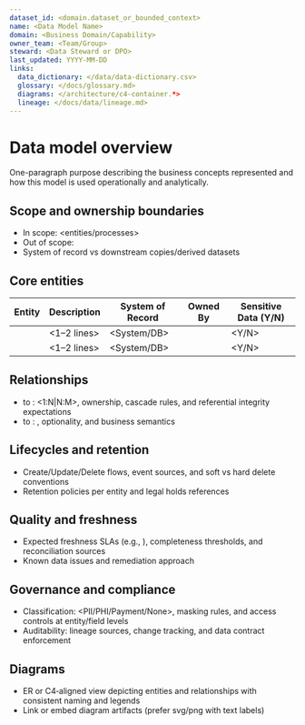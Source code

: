 ```yaml
---
dataset_id: <domain.dataset_or_bounded_context>
name: <Data Model Name>
domain: <Business Domain/Capability>
owner_team: <Team/Group>
steward: <Data Steward or DPO>
last_updated: YYYY-MM-DD
links:
  data_dictionary: </data/data-dictionary.csv>
  glossary: </docs/glossary.md>
  diagrams: </architecture/c4-container.*>
  lineage: </docs/data/lineage.md>
---
```


# Data model overview
One-paragraph purpose describing the business concepts represented and how this model is used operationally and analytically.

## Scope and ownership boundaries
- In scope: <entities/processes>  
- Out of scope: <explicit exclusions>  
- System of record vs downstream copies/derived datasets

## Core entities
| Entity | Description | System of Record | Owned By | Sensitive Data (Y/N) |
|-------|-------------|------------------|---------|----------------------|
| <EntityA> | <1–2 lines> | <System/DB> | <Team> | <Y/N> |
| <EntityB> | <1–2 lines> | <System/DB> | <Team> | <Y/N> |

## Relationships
- <EntityA> to <EntityB>: <1:N|N:M>, ownership, cascade rules, and referential integrity expectations  
- <EntityB> to <EntityC>: <cardinality>, optionality, and business semantics  

## Lifecycles and retention
- Create/Update/Delete flows, event sources, and soft vs hard delete conventions  
- Retention policies per entity and legal holds references  

## Quality and freshness
- Expected freshness SLAs (e.g., <X minutes>), completeness thresholds, and reconciliation sources  
- Known data issues and remediation approach  

## Governance and compliance
- Classification: <PII/PHI/Payment/None>, masking rules, and access controls at entity/field levels  
- Auditability: lineage sources, change tracking, and data contract enforcement  

## Diagrams
- ER or C4‑aligned view depicting entities and relationships with consistent naming and legends  
- Link or embed diagram artifacts (prefer svg/png with text labels)
